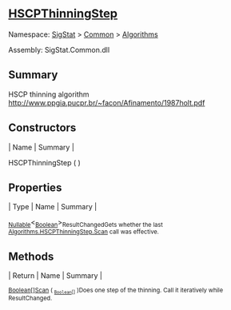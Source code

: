 # <sub>[HSCPThinningStep](./HSCPThinningStep.md)</sub>

Namespace: [SigStat]() > [Common](./../README.md) > [Algorithms](./README.md)

Assembly: SigStat.Common.dll

## Summary
HSCP thinning algorithm  http://www.ppgia.pucpr.br/~facon/Afinamento/1987holt.pdf

## Constructors

| Name | Summary | 

HSCPThinningStep (  )<sub></sub>


## Properties

| Type | Name | Summary | 

<sub>[Nullable](https://docs.microsoft.com/en-us/dotnet/api/System.Nullable-1)</sub>\<<sub>[Boolean](https://docs.microsoft.com/en-us/dotnet/api/System.Boolean)</sub>><sub>ResultChanged</sub><sub>Gets whether the last [Algorithms.HSCPThinningStep.Scan](https://github.com/hargitomi97/sigstat/blob/master/docs/md/SigStat/Common/Algorithms/HSCPThinningStep.md) call was effective.</sub>


## Methods

| Return | Name | Summary | 

<sub>[Boolean](https://docs.microsoft.com/en-us/dotnet/api/System.Boolean)[]</sub><sub>[Scan](./Methods/HSCPThinningStep-100664156.md) ( <sub>[`Boolean`](https://docs.microsoft.com/en-us/dotnet/api/System.Boolean)[]</sub> )</sub><sub>Does one step of the thinning. Call it iteratively while ResultChanged.</sub>



